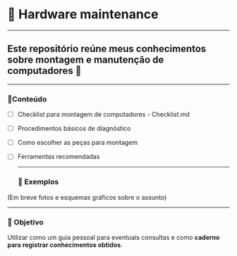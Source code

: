 # 🔧 Hardware maintenance
---
## Este repositório reúne meus conhecimentos **sobre montagem e manutenção de computadores** 🧠
---
### 📑Conteúdo
- [ ] Checklist para montagem de computadores - Checklist.md
- [ ] Procedimentos básicos de diagnóstico
- [ ] Como escolher as peças para montagem
- [ ] Ferramentas recomendadas 
  
  ---
  
  ### 📸 Exemplos
(Em breve fotos e esquemas gráficos sobre o assunto)

  ---
  ### 🚀 Objetivo
  Utilizar como um guia pessoal para eventuais consultas e como **caderno para registrar conhecimentos obtidos**.
